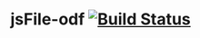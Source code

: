 # jsFile-odf [![Build Status](https://secure.travis-ci.org/jsFile/jsFile-odf.png?branch=master)](https://travis-ci.org/jsFile/jsFile-odf)
